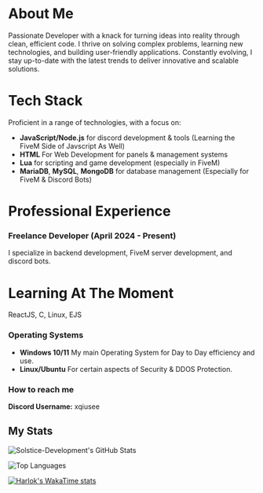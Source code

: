 # About Me
Passionate Developer with a knack for turning ideas into reality through clean, efficient code. I thrive on solving complex problems, learning new technologies, and building user-friendly applications. Constantly evolving, I stay up-to-date with the latest trends to deliver innovative and scalable solutions.

# Tech Stack
Proficient in a range of technologies, with a focus on:
- **JavaScript/Node.js** for discord development & tools (Learning the FiveM Side of Javscript As Well)
- **HTML** For Web Development for panels & management systems 
- **Lua** for scripting and game development (especially in FiveM)
- **MariaDB**, **MySQL**, **MongoDB** for database management (Especially for FiveM & Discord Bots)

# Professional Experience
### Freelance Developer (April 2024 - Present)
I specialize in backend development, FiveM server development, and discord bots.

# Learning At The Moment
ReactJS, C, Linux, EJS

### Operating Systems
- **Windows 10/11** My main Operating System for Day to Day efficiency and use.
- **Linux/Ubuntu** For certain aspects of Security & DDOS Protection.

### How to reach me

**Discord Username:** xqiusee

## My Stats

![Solstice-Development's GitHub Stats](https://github-readme-stats.vercel.app/api?username=Xqiusee&show_icons=true&count_private=true&theme=transparent)

![Top Languages](https://github-readme-stats.vercel.app/api/top-langs/?username=Xqiusee&layout=compact&theme=transparent)

[![Harlok's WakaTime stats](https://github-readme-stats.vercel.app/api/wakatime?username=Xqiusee)](https://github.com/anuraghazra/github-readme-stats)
